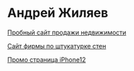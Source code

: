 # Андрей Жиляев

[Пробный сайт продажи недвижимости](https://anzh5666.github.io/test_%20project/ "Пробный сайт продажи недвижимости")

[Сайт фирмы по штукатурке стен](https://anzh5666.github.io/gipsolit.ru/ "Сайт фирмы штукатурка стен")

[Промо страница iPhone12](https://anzh5666.github.io/Promo_iPhone2/ "Промо страница iPhone12 Plus")
